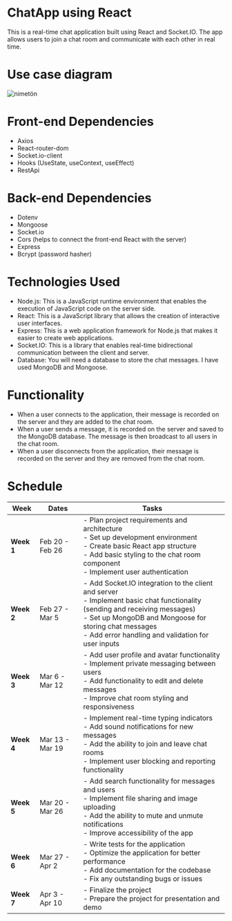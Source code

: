 # ChatApp using React

This is a real-time chat application built using React and Socket.IO. The app allows users to join a chat room and communicate with each other in real time.

# Use case diagram

![nimetön](https://user-images.githubusercontent.com/49494825/220278067-b1f9dd3e-b02b-47c3-a5a0-3d3513276cd7.png)


# Front-end Dependencies
* Axios
* React-router-dom
* Socket.io-client
* Hooks (UseState, useContext, useEffect)
* RestApi

# Back-end Dependencies
* Dotenv
* Mongoose
* Socket.io
* Cors (helps to connect the front-end React with the server)
* Express
* Bcrypt (password hasher)

# Technologies Used

* Node.js: This is a JavaScript runtime environment that enables the execution of JavaScript code on the server side.
* React: This is a JavaScript library that allows the creation of interactive user interfaces.
* Express: This is a web application framework for Node.js that makes it easier to create web applications.
* Socket.IO: This is a library that enables real-time bidirectional communication between the client and server.
* Database: You will need a database to store the chat messages. I have used MongoDB and Mongoose.

# Functionality
* When a user connects to the application, their message is recorded on the server and they are added to the chat room.
* When a user sends a message, it is recorded on the server and saved to the MongoDB database. The message is then broadcast to all users in the chat room.
* When a user disconnects from the application, their message is recorded on the server and they are removed from the chat room.

# Schedule

| Week       | Dates            | Tasks                                                                                                                                                                                                                                                                                                         |
|------------|-----------------|--------------------------------------------------------------------------------------------------------------------------------------------------------------------------------------------------------------------------------------------------------------------------------------------------------------|
| **Week 1** | Feb 20 - Feb 26  | - Plan project requirements and architecture<br>- Set up development environment<br>- Create basic React app structure<br>- Add basic styling to the chat room component<br>- Implement user authentication                                            |
| **Week 2** | Feb 27 - Mar 5   | - Add Socket.IO integration to the client and server<br>- Implement basic chat functionality (sending and receiving messages)<br>- Set up MongoDB and Mongoose for storing chat messages<br>- Add error handling and validation for user inputs                |
| **Week 3** | Mar 6 - Mar 12   | - Add user profile and avatar functionality<br>- Implement private messaging between users<br>- Add functionality to edit and delete messages<br>- Improve chat room styling and responsiveness                                                     |
| **Week 4** | Mar 13 - Mar 19  | - Implement real-time typing indicators<br>- Add sound notifications for new messages<br>- Add the ability to join and leave chat rooms<br>- Implement user blocking and reporting functionality                                                        |
| **Week 5** | Mar 20 - Mar 26  | - Add search functionality for messages and users<br>- Implement file sharing and image uploading<br>- Add the ability to mute and unmute notifications<br>- Improve accessibility of the app                                                             |
| **Week 6** | Mar 27 - Apr 2   | - Write tests for the application<br>- Optimize the application for better performance<br>- Add documentation for the codebase<br>- Fix any outstanding bugs or issues                                                                                    |
| **Week 7** | Apr 3 - Apr 10   | - Finalize the project<br>- Prepare the project for presentation and demo                                                                                   |
